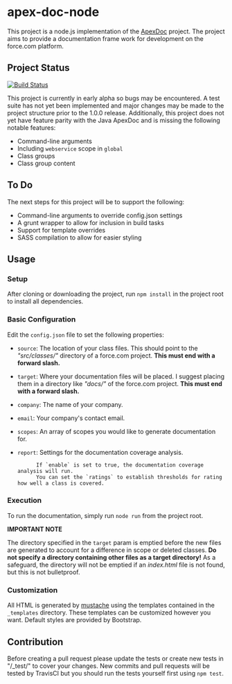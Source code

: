 # apex-doc-node

This project is a node.js implementation of the [ApexDoc](https://github.com/SalesforceFoundation/ApexDoc) project. The project aims to provide a documentation frame work for development on the force.com platform.

## Project Status

[![Build Status](https://travis-ci.org/dsharrison/apex-doc-node.svg?branch=master)](https://travis-ci.org/dsharrison/apex-doc-node)

This project is currently in early alpha so bugs may be encountered. A test suite has not yet been implemented and major changes may be made to the project structure prior to the 1.0.0 release. Additionally, this project does not yet have feature parity with the Java ApexDoc and is missing the following notable features:

- Command-line arguments
- Including `webservice` scope in `global`
- Class groups
- Class group content

## To Do

The next steps for this project will be to support the following:

- Command-line arguments to override config.json settings
- A grunt wrapper to allow for inclusion in build tasks
- Support for template overrides
- SASS compilation to allow for easier styling

## Usage

### Setup

After cloning or downloading the project, run `npm install` in the project root to install all dependencies.

### Basic Configuration

Edit the `config.json` file to set the following properties:

- `source`: The location of your class files. This should point to the _"src/classes/"_ directory of a force.com project. **This must end with a forward slash.**
- `target`: Where your documentation files will be placed. I suggest placing them in a directory like _"docs/"_ of the force.com project. **This must end with a forward slash.**
- `company`: The name of your company.
- `email`: Your company's contact email.
- `scopes`: An array of scopes you would like to generate documentation for.
- `report`: Settings for the documentation coverage analysis.

  ```
        If `enable` is set to true, the documentation coverage analysis will run.
        You can set the `ratings` to establish thresholds for rating how well a class is covered.
  ```

### Execution

To run the documentation, simply run `node run` from the project root.

**IMPORTANT NOTE**

The directory specified in the `target` param is emptied before the new files are generated to account for a difference in scope or deleted classes. **Do not specify a directory containing other files as a target directory!** As a safeguard, the directory will not be emptied if an _index.html_ file is not found, but this is not bulletproof.

### Customization

All HTML is generated by [mustache](https://mustache.github.io/) using the templates contained in the `_templates` directory. These templates can be customized however you want. Default styles are provided by Bootstrap.

## Contribution

Before creating a pull request please update the tests or create new tests in "/_test/" to cover your changes. New commits and pull requests will be tested by TravisCI but you should run the tests yourself first using `npm test`.
